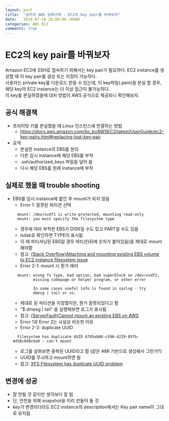 ```yaml
---
layout: post
title:  "금주의 AWS 실패사례 - EC2의 key pair를 바꿔보자"
date:   2018-07-18 20:00:00 +0900
categories: AWS EC2
comments: true
---
```

# EC2의 key pair를 바꿔보자
Amazon EC2에 SSH로 접속하기 위해서는 key pair가 필요하다. EC2 instance를 생성할 때 이 key pair를 생성 또는 지정이 가능하다.  
사용자는 private key를 다운로드 받을 수 있는데, 이 key파일(.pem)을 분실 할 경우, 해당 key의 EC2 instance는 더 이상 접근이 불가능하다.  
이 key를 분실하였을때 대처 방법이 AWS 공식으로 제공되니 확인해보자.

## 공식 해결책
  * 프라이빗 키를 분실했을 때 Linux 인스턴스에 연결하는 방법
    + https://docs.aws.amazon.com/ko_kr/AWSEC2/latest/UserGuide/ec2-key-pairs.html#replacing-lost-key-pair
  * 요약
    + 분실한 instance의 EBS를 분리
    + 다른 임시 instance에 해당 EBS를 부착
    + .ssh/authorized_keys 파일을 덮어 씀
    + 다시 해당 EBS를 원래 instance에 부착

## 실제로 했을 때 trouble shooting
  * EBS를 임시 instance에 붙인 후 mount가 되지 않음
    + Error 1: 잘못된 파티션 선택
    ~~~
      mount: /dev/xvdf1 is write-protected, mounting read-only
      mount: you must specify the filesystem type
    ~~~
      - 경우에 따라 부착한 EBS가 DISK일 수도 있고 PART일 수도 있음
      - lsdsk로 확인하면 TYPE이 표시됨
      - 이 때 파티셔닝된 EBS일 경우 파티션(뒤에 숫자가 붙어있음)을 제대로 mount 해야함
      - 참고: [(Stack Overflow)Attaching and mounting existing EBS volume to EC2 instance filesystem issue](https://stackoverflow.com/questions/28792272/attaching-and-mounting-existing-ebs-volume-to-ec2-instance-filesystem-issue)
    + Error 2-1: mount 시 뭔가 에러
    ~~~
      mount: wrong fs type, bad option, bad superblock on /dev/xvdf2,
             missing codepage or helper program, or other error

             In some cases useful info is found in syslog - try
             dmesg | tail or so.
    ~~~
      - 제대로 된 파티션을 지정했지만, 뭔가 잘못되었다고 함
      - "$ dmesg | tail" 을 실행해보면 로그가 표시됨
      - 참고: [(ServerFault)Cannot mount an existing EBS on AWS](https://serverfault.com/questions/632905/cannot-mount-an-existing-ebs-on-aws)
      - Error 1과 Error 2는 사실상 비슷한 이유
    + Error 2-2: duplicate UUID
    ~~~
      Filesystem has duplicate UUID 6785eb86-c596-4229-85fb-4d30c848c6e8 - can't mount
    ~~~
      - 로그를 살펴보면 중복된 UUID라고 함 (같은 AMI 기반으로 생성해서 그런가?)
      - UUID를 무시하고 mount하면 됨
      - 참고: [XFS Filesystem has duplicate UUID problem](https://linux-tips.com/t/xfs-filesystem-has-duplicate-uuid-problem/181)

## 변경에 성공
  * 잘 안될 것 같지만 생각보다 잘 됨
  * 단, 안전을 위해 snapshot을 미리 만들어 둘 것
  * key가 변경되더라도 EC2 instance의 description에서는 Key pair name이 그대로 유지됨